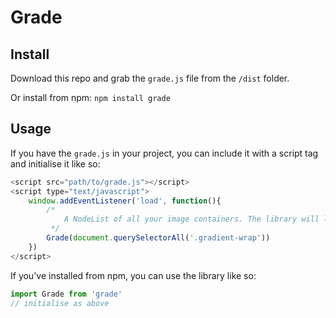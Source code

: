 # Grade

## Install

Download this repo and grab the `grade.js` file from the `/dist` folder.

Or install from npm: `npm install grade`

## Usage

If you have the `grade.js` in your project, you can include it with a script tag and initialise it like so:

```javascript
<script src="path/to/grade.js"></script>
<script type="text/javascript">
    window.addEventListener('load', function(){
        /*
            A NodeList of all your image containers. The library will locate an <img /> within each container to create the gradient from.
         */
        Grade(document.querySelectorAll('.gradient-wrap'))
    })
</script>
```

If you've installed from npm, you can use the library like so:

```javascript
import Grade from 'grade'
// initialise as above
```
